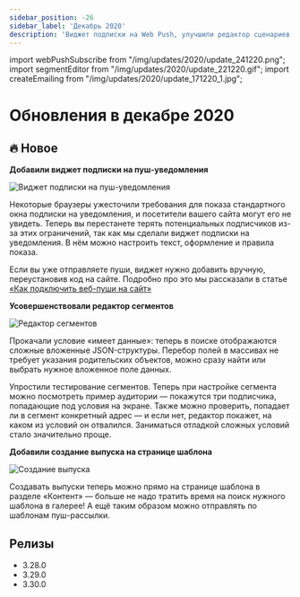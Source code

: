 ```yaml
---
sidebar_position: -26
sidebar_label: 'Декабрь 2020'
description: 'Виджет подписки на Web Push, улучшили редактор сценариев, создание выпуска на странице шаблона'
---
```


import webPushSubscribe from "/img/updates/2020/update_241220.png";
import segmentEditor from "/img/updates/2020/update_221220.gif";
import createEmailing from "/img/updates/2020/update_171220_1.jpg";

# Обновления в декабре 2020

## 🔥 Новое

**Добавили виджет подписки на пуш-уведомления**

<p align="left">
    <img src={webPushSubscribe} alt="Виджет подписки на пуш-уведомления" />
</p>

Некоторые браузеры ужесточили требования для показа стандартного окна подписки на уведомления, и посетители вашего сайта могут его не увидеть. Теперь вы перестанете терять потенциальных подписчиков из-за этих ограничений, так как мы сделали виджет подписки на уведомления. В нём можно настроить текст, оформление и правила показа.

Если вы уже отправляете пуши, виджет нужно добавить вручную, переустановив код на сайте. Подробно про это мы рассказали в статье [«Как подключить веб-пуши на сайт»](https://docs.sendsay.ru/ru/articles/3530557-%D0%BA%D0%B0%D0%BA-%D0%BF%D0%BE%D0%B4%D0%BA%D0%BB%D1%8E%D1%87%D0%B8%D1%82%D1%8C-%D0%B2%D0%B5%D0%B1-%D0%BF%D1%83%D1%88%D0%B8-%D0%BD%D0%B0-%D1%81%D0%B0%D0%B9%D1%82)

**Усовершенствовали редактор сегментов**

<p align="left">
    <img src={segmentEditor} alt="Редактор сегментов" />
</p>

Прокачали условие «имеет данные»: теперь в поиске отображаются сложные вложенные JSON-структуры. Перебор полей в массивах не требует указания родительских объектов, можно сразу найти или выбрать нужное вложенное поле данных.

Упростили тестирование сегментов. Теперь при настройке сегмента можно посмотреть пример аудитории — покажутся три подписчика, попадающие под условия на экране. Также можно проверить, попадает ли в сегмент конкретный адрес — и если нет, редактор покажет, на каком из условий он отвалился. Заниматься отладкой сложных условий стало значительно проще.

**Добавили создание выпуска на странице шаблона**

<p align="left">
    <img src={createEmailing} alt="Создание выпуска" />
</p>

Создавать выпуски теперь можно прямо на странице шаблона в разделе «Контент» — больше не надо тратить время на поиск нужного шаблона в галерее! А ещё таким образом можно отправлять по шаблонам пуш-рассылки.

## Релизы

- 3.28.0
- 3.29.0
- 3.30.0

